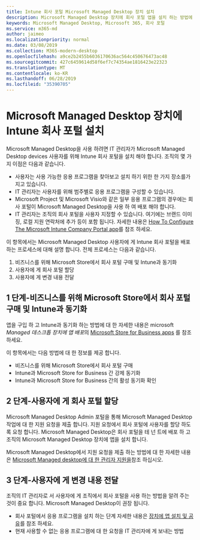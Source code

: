 ```yaml
---
title: Intune 회사 포털 Microsoft Managed Desktop 장치 설치
description: Microsoft Managed Desktop 장치에 회사 포털 앱을 설치 하는 방법에 대 한 정보
keywords: Microsoft Managed Desktop, Microsoft 365, 회사 포털
ms.service: m365-md
author: jaimeo
ms.localizationpriority: normal
ms.date: 03/08/2019
ms.collection: M365-modern-desktop
ms.openlocfilehash: a9ce2b2455b6036170636ac564c450676473ac48
ms.sourcegitcommit: 427c6459614d58f6ef7c74354ae1816423e22323
ms.translationtype: MT
ms.contentlocale: ko-KR
ms.lasthandoff: 06/28/2019
ms.locfileid: "35390705"
---
```

# <a name="install-intune-company-portal-on-microsoft-managed-desktop-devices"></a>Microsoft Managed Desktop 장치에 Intune 회사 포털 설치

Microsoft Managed Desktop을 사용 하려면 IT 관리자가 Microsoft Managed Desktop devices 사용자를 위해 Intune 회사 포털을 설치 해야 합니다. 조직의 몇 가지 이점은 다음과 같습니다.
- 사용자는 사용 가능한 응용 프로그램을 찾아보고 설치 하기 위한 한 가지 장소를가지고 있습니다. 
- IT 관리자는 사용자를 위해 범주별로 응용 프로그램을 구성할 수 있습니다.  
- Microsoft Project 및 Microsoft Visio와 같은 일부 응용 프로그램의 경우에는 회사 포털이 Microsoft Managed Desktop을 사용 하 여 배포 해야 합니다.
- IT 관리자는 조직의 회사 포털을 사용자 지정할 수 있습니다. 여기에는 브랜드 이미징, 로컬 지원 연락처에 추가 등이 포함 됩니다. 자세한 내용은 [How To Configure The Microsoft Intune Company Portal app](https://docs.microsoft.com/intune/company-portal-app)를 참조 하세요.   

이 항목에서는 Microsoft Managed Desktop 사용자에 게 Intune 회사 포털을 배포 하는 프로세스에 대해 설명 합니다. 전체 프로세스는 다음과 같습니다.
1. 비즈니스를 위해 Microsoft Store에서 회사 포털 구매 및 Intune과 동기화
2. 사용자에 게 회사 포털 할당
3. 사용자에 게 변경 내용 전달

## <a name="step-1---purchase-company-portal-from-microsoft-store-for-business-and-sync-with-intune"></a>1 단계-비즈니스를 위해 Microsoft Store에서 회사 포털 구매 및 Intune과 동기화
앱을 구입 하 고 Intune과 동기화 하는 방법에 대 한 자세한 내용은 microsoft *Managed 데스크톱 장치에 앱 배포*의 [Microsoft Store for Business apps](deploy-apps.md#msfb-apps) 를 참조 하세요.

이 항목에서는 다음 방법에 대 한 정보를 제공 합니다. 
- 비즈니스를 위해 Microsoft Store에서 회사 포털 구매 
- Intune과 Microsoft Store for Business 간 강제 동기화
- Intune과 Microsoft Store for Business 간의 활성 동기화 확인 

## <a name="step-2---assign-company-portal-to-your-users"></a>2 단계-사용자에 게 회사 포털 할당
Microsoft Managed Desktop Admin 포털을 통해 Microsoft Managed Desktop 작업에 대 한 지원 요청을 제출 합니다. 지원 요청에서 회사 포털에 사용자를 할당 하도록 요청 합니다. Microsoft Managed Desktop은 회사 포털을 테 넌 트에 배포 하 고 조직의 Microsoft Managed Desktop 장치에 앱을 설치 합니다.

Microsoft Managed Desktop에서 지원 요청을 제출 하는 방법에 대 한 자세한 내용은 [Microsoft Managed desktop에 대 한 관리자 지원을](../working-with-managed-desktop/admin-support.md)참조 하십시오.

## <a name="step-3---communicate-change-to-your-users"></a>3 단계-사용자에 게 변경 내용 전달
조직의 IT 관리자로 서 사용자에 게 조직에서 회사 포털을 사용 하는 방법을 알려 주는 것이 중요 합니다. Microsoft Managed Desktop이 권장 됩니다.
- 회사 포털에서 응용 프로그램을 설치 하는 단계 자세한 내용은 [장치에 앱 설치 및 공유](https://docs.microsoft.com/intune-user-help/install-apps-cpapp-windows)를 참조 하세요.
- 현재 사용할 수 없는 응용 프로그램에 대 한 요청을 IT 관리자에 게 보내는 방법
